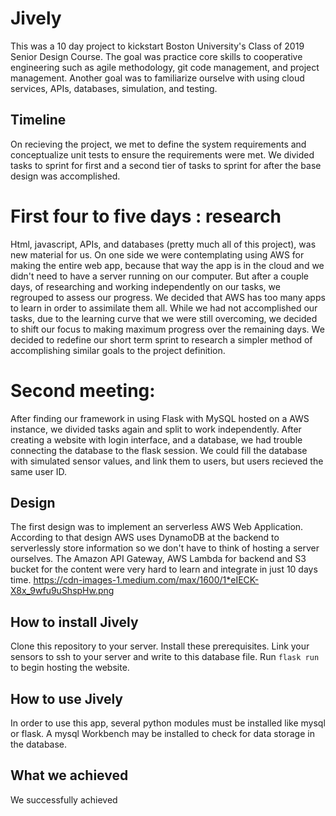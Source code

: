 # Jively
This was a 10 day project to kickstart Boston University's Class of 2019 Senior Design Course. The goal was practice core skills to cooperative engineering such as agile methodology, git code management, and project management. Another goal was to familiarize ourselve with using cloud services, APIs, databases, simulation, and testing. 

## Timeline

On recieving the project, we met to define the system requirements and conceptualize unit tests to ensure the requirements were met. We divided tasks to sprint for first and a second tier of tasks to sprint for after the base design was accomplished. 

# First four to five days : research
Html, javascript, APIs, and databases (pretty much all of this project), was new material for us. On one side we were contemplating using AWS for making the entire web app, because that way the app is in the cloud and we didn't need to have a server running on our computer. But after a couple days, of researching and working independently on our tasks, we regrouped to assess our progress. We decided that AWS has too many apps to learn in order to assimilate them all. While we had not accomplished our tasks, due to the learning curve that we were still overcoming, we decided to shift our focus to making maximum progress over the remaining days. We decided to redefine our short term sprint to research a simpler method of accomplishing similar goals to the project definition. 

# Second meeting: 

After finding our framework in using Flask with MySQL hosted on a AWS instance, we divided tasks again and split to work independently. 
After creating a website with login interface, and a database, we had trouble connecting the database to the flask session. We could fill the database with simulated sensor values, and link them to users, but users recieved the same user ID. 

## Design

The first design was to implement an serverless AWS Web Application. According to that design AWS uses DynamoDB at the backend to serverlessly store information so we don't have to think of hosting a server ourselves. The Amazon API Gateway, AWS Lambda for backend and S3 bucket for the content were very hard to learn and integrate in just 10 days time. 
https://cdn-images-1.medium.com/max/1600/1*eIECK-X8x_9wfu9uShspHw.png

## How to install Jively

Clone this repository to your server. Install these prerequisites. Link your sensors to ssh to your server and write to this database file. Run ```flask run``` to begin hosting the website. 

## How to use Jively

In order to use this app, several python modules must be installed like mysql or flask. A mysql Workbench may be installed to check for data storage in the database. 

## What we achieved

We successfully achieved 
